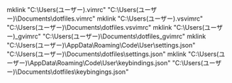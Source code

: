﻿mklink  "C:\Users\(ユーザー)\.vimrc" "C:\Users\(ユーザー)\Documents\dotfiles\.vimrc"
mklink  "C:\Users\(ユーザー)\.vsvimrc" "C:\Users\(ユーザー)\Documents\dotfiles\.vsvimrc"
mklink  "C:\Users\(ユーザー)\_gvimrc" "C:\Users\(ユーザー)\Documents\dotfiles\_gvimrc"
mklink  "C:\Users\(ユーザー)\AppData\Roaming\Code\User\settings.json" "C:\Users\(ユーザー)\Documents\dotfiles\settings.json"
mklink  "C:\Users\(ユーザー)\AppData\Roaming\Code\User\keybindings.json" "C:\Users\(ユーザー)\Documents\dotfiles\keybingings.json"
